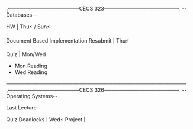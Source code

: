 ╭───────────────────CECS 323────────────────────╮
                 --Databases--

HW | Thu⚡ / Sun⚡

Document Based Implementation Resubmit | Thu⚡

Quiz | Mon/Wed
- Mon Reading
- Wed Reading







─────────────────────────────────────────────────
╭───────────────────CECS 326────────────────────╮
            --Operating Systems--

Last Lecture

Quiz Deadlocks | Wed⚡
Project |


